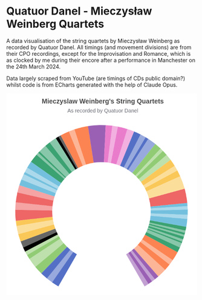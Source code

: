 # Quatuor Danel - Mieczysław Weinberg Quartets
A data visualisation of the string quartets by Mieczysław Weinberg as recorded by Quatuor Danel. All timings (and movement divisions) are from their CPO recordings, except for the Improvisation and Romance, which is as clocked by me during their encore after a performance in Manchester on the 24th March 2024.

Data largely scraped from YouTube (are timings of CDs public domain?) whilst code is from ECharts generated with the help of Claude Opus.

![image](./DanelWeinberg.png)

